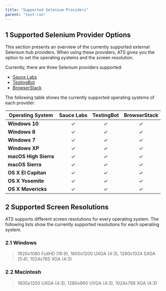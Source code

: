 ```yaml
---
title: "Supported Selenium Providers" 
parent: "test-run"
---
```


## 1 Supported Selenium Provider Options

This section presents an overview of the currently supported external Selenium hub providers. When using these providers, ATS gives you the option to set the operating systems and the screen resolution.

Currently, there are three Selenium providers supported:

* [Sauce Labs](http://www.saucelabs.com/)
* [TestingBot](http://www.testingbot.com/)
* [BrowserStack](http://www.browserstack.com/)

The following table shows the currently supported operating systems of each provider:

Operating System | Sauce Labs | TestingBot | BrowserStack
---------------- | :--------: | :--------: | :------------:
**Windows 10** | &#10003; | &#10003; | &#10003;
**Windows 8** | &#10003; | &#10003; | &#10003;
**Windows 7** | &#10003; | &#10003; | &#10003;
**Windows XP** | &#10003; | &#10003; | &#10003;
**macOS High Sierra**  | &#10003; | &#10003; | &#10003;
**macOS Sierra**  | &#10003; | &#10003; | &#10003;
**OS X El Capitan** | &#10003; | &#10003; | &#10003;
**OS X Yosemite** | &#10003; | &#10003; | &#10003;
**OS X Mavericks** | &#10003; | &#10003; | &#10003;

[//]: # (We should change the above table with a table where both browsers and platform versions are shown.)
[//]: # (We should group the tables by provider)
[//]: # (see for example provider_platform_browser_compatiblitiy_table.md)


## 2 Supported Screen Resolutions

ATS supports different screen resolutions for every operating system. The following lists show the currently supported resolutions for each operating system.

### 2.1 Windows

> 1920x1080 FullHD (16:9), 1600x1200 UXGA (4:3), 1280x1024 SXGA (5:4), 1024x765 XGA (4:3)

### 2.2 Macintosh

> 1600x1200 UXGA (4:3), 1280x960 UVGA (4:3), 1024x768 XGA (4:3)
